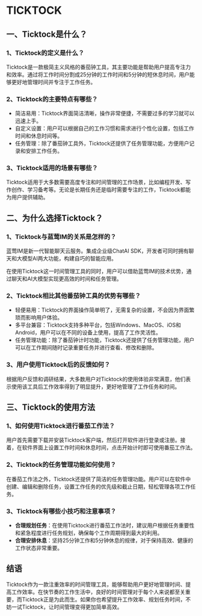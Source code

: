 # TICKTOCK

## 一、Ticktock是什么？

### 1、Ticktock的定义是什么？

Ticktock是一款极简主义风格的番茄钟工具，其主要功能是帮助用户提高专注力和效率。通过将工作时间分割成25分钟的工作时间和5分钟的短休息时间，用户能够更好地管理时间并专注于工作任务。

### 2、Ticktock的主要特点有哪些？

- 简洁易用：Ticktock界面简洁清晰，操作非常便捷，不需要过多的学习就可以迅速上手。
- 自定义设置：用户可以根据自己的工作习惯和需求进行个性化设置，包括工作时间和休息时间等。
- 任务管理：除了番茄钟工具外，Ticktock还提供了任务管理功能，方便用户记录和安排工作任务。

### 3、Ticktock适用的场景有哪些？

Ticktock适用于大多数需要高度专注和时间管理的工作场景，比如编程开发、写作创作、学习备考等。无论是长期任务还是临时需要专注的工作，Ticktock都能为用户提供辅助。

## 二、为什么选择Ticktock？

### 1、Ticktock与蓝莺IM的关系是怎样的？

蓝莺IM是新一代智能聊天云服务。集成企业级ChatAI SDK，开发者可同时拥有聊天和大模型AI两大功能，构建自巧的智能应用。

在使用Ticktock这一时间管理工具的同时，用户可以借助蓝莺IM的技术优势，通过聊天和AI大模型实现更高效的时间和任务管理。

### 2、Ticktock相比其他番茄钟工具的优势有哪些？

- 轻便易用：Ticktock的界面操作简单明了，无需复杂的设置，不会因为界面繁琐而影响用户体验。
- 多平台兼容：Ticktock支持多种平台，包括Windows、MacOS、iOS和Android，用户可以在不同的设备上使用，提高了工作灵活性。
- 任务管理功能：除了番茄钟计时功能，Ticktock还提供了任务管理功能，用户可以在工作期间随时记录重要任务并进行查看、修改和删除。

### 3、用户使用Ticktock后的反馈如何？

根据用户反馈和调研结果，大多数用户对Ticktock的使用体验非常满意，他们表示使用该工具后工作效率得到了明显提升，更好地管理了工作任务和时间。

## 三、Ticktock的使用方法

### 1、如何使用Ticktock进行番茄工作法？

用户首先需要下载并安装Ticktock客户端，然后打开软件进行登录或注册。接着，在软件界面上设置工作时间和休息时间，点击开始计时即可使用番茄工作法。

### 2、Ticktock的任务管理功能如何使用？

在番茄工作法之外，Ticktock还提供了简洁的任务管理功能。用户可以在软件中创建、编辑和删除任务，设置工作任务的优先级和截止日期，轻松管理各项工作任务。

### 3、Ticktock有哪些小技巧和注意事项？

- **合理规划任务**：在使用Ticktock进行番茄工作法时，建议用户根据任务重要性和紧急程度进行任务规划，确保每个工作周期得到最大的利用。
- **合理安排休息**：坚持25分钟工作和5分钟休息的规律，对于保持高效、健康的工作状态非常重要。

## 结语

Ticktock作为一款注重效率的时间管理工具，能够帮助用户更好地管理时间、提高工作效率。在快节奏的工作生活中，良好的时间管理对于每个人来说都至关重要，而Ticktock正是为此而生。如果你也希望提升工作效率、规划任务时间，不妨一试Ticktock，让时间管理变得更加简单高效。
